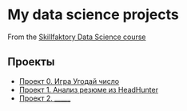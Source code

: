 # My data science projects
From the [Skillfaktory Data Science course](https://skillfactory.ru/data-scientist)

## Проекты

* [Проект 0. Игра Угодай число](https://github.com/alexey273-27/sf_data_sciense/tree/master/project_0)
* [Проект 1. Анализ резюме из HeadHunter](https://github.com/alexey273-27/sf_data_sciense/tree/master/PROJECT-1.%20%D0%90%D0%BD%D0%B0%D0%BB%D0%B8%D0%B7%20%D1%80%D0%B5%D0%B7%D1%8E%D0%BC%D0%B5%20%D0%B8%D0%B7%20HeadHunter)
* [Проект 2. _____](_____)

